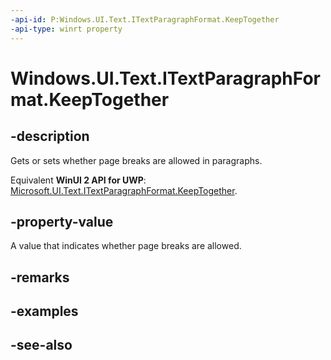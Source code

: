 ```yaml
---
-api-id: P:Windows.UI.Text.ITextParagraphFormat.KeepTogether
-api-type: winrt property
---
```


<!-- Property syntax
public Windows.UI.Text.FormatEffect KeepTogether { get;  set; }
-->

# Windows.UI.Text.ITextParagraphFormat.KeepTogether

## -description
Gets or sets whether page breaks are allowed in paragraphs.

Equivalent **WinUI 2 API for UWP**: [Microsoft.UI.Text.ITextParagraphFormat.KeepTogether](/windows/winui/api/microsoft.ui.text.itextparagraphformat.keeptogether).

## -property-value
A value that indicates whether page breaks are allowed.

## -remarks

## -examples

## -see-also
